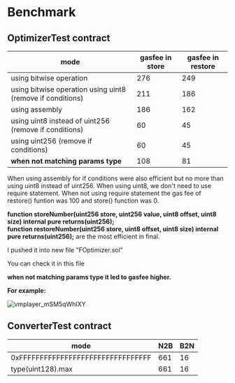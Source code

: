 # Benchmark

 ## OptimizerTest contract

| mode | gasfee in store | gasfee in restore |
| ------ | ------ | ------ |
| using bitwise operation |  276 | 249 |
| using bitwise operation using uint8 (remove if conditions) |  211 | 186 |
| using assembly |  186 | 162 |
| using uint8 instead of uint256 (remove if conditions) |  60 | 45 |
| using uint256 (remove if conditions) |  60 | 45 |
| **when not matching params type** |  108 | 81 |


When using assembly for if conditions were also efficient but no more than using uint8 instead of uint256.
When using uint8, we don't need to use require statement.
When not using require statement the gas fee of restore() funtion was 100 and store() function was 0.

**function storeNumber(uint256 store, uint256 value, uint8 offset, uint8 size) internal pure returns(uint256);**<br>
**function restoreNumber(uint256 store, uint8 offset, uint8 size) internal pure returns(uint256);** 
are the most efficient in final.

I pushed it into new file "FOptimizer.sol"

You can check it in this file

**when not matching params type it led to gasfee higher.**

**For example:**

![vmplayer_mSM5qWhIXY](https://user-images.githubusercontent.com/94333672/193109482-bd565e77-1dd1-404f-bc1b-5f1be4f5b4bb.png)


 ## ConverterTest contract

 | mode | N2B | B2N |
| ------ | ------ | ------ |
| 0xFFFFFFFFFFFFFFFFFFFFFFFFFFFFFFFF |  661 | 16 |
| type(uint128).max |  661 | 16 |